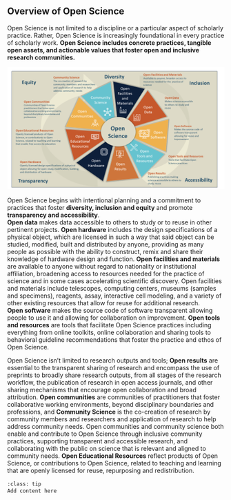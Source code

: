 ## Overview of Open Science

Open Science is not limited to a discipline or a particular aspect of scholarly practice. 
Rather, Open Science is increasingly foundational in every practice of scholarly work. 
**Open Science includes concrete practices, tangible open assets, and actionable values that foster open and inclusive research communities.**

![](../assets/EthosOS_Fig3_Overview.png)

Open Science begins with intentional planning and a commitment to practices that foster **diversity, inclusion and equity** and promote **transparency and accessibility**.  
**Open data** makes data accessible to others to study or to reuse in other pertinent projects. 
**Open hardware** includes the design specifications of a physical object, which are licensed in such a way that said object can be studied, modified, built and distributed by anyone, providing as many people as possible with the ability to construct, remix and share their knowledge of hardware design and function. 
**Open facilities and materials** are available to anyone without regard to nationality or institutional affiliation, broadening access to resources needed for the practice of science and in some cases accelerating scientific discovery. 
Open facilities and materials include telescopes, computing centers, museums (samples and specimens), reagents, assay, interactive cell modeling, and a variety of other existing resources that allow for reuse for additional research.  
**Open software** makes the source code of software transparent allowing people to use it and allowing for collaboration on improvement. 
**Open tools and resources** are tools that facilitate Open Science practices including everything from online toolkits, online collaboration and sharing tools to behavioral guideline recommendations that foster the practice and ethos of Open Science.

Open Science isn’t limited to research outputs and tools; **Open results** are essential to the transparent sharing of research and encompass the use of preprints to broadly share research outputs, from all stages of the research workflow, the publication of research in open access journals, and other sharing mechanisms that encourage open collaboration and broad attribution. 
**Open communities** are communities of practitioners that foster collaborative working environments, beyond disciplinary boundaries and professions, and **Community Science** is the co-creation of research by community members and researchers and application of research to help address community needs.
Open communities and community science both enable and contribute to Open Science through inclusive community practices, supporting transparent and accessible research, and collaborating with the public on science that is relevant and aligned to community needs. **Open Educational Resources** reflect products of Open Science, or contributions to Open Science, related to teaching and learning that are  openly licensed for reuse, repurposing and redistribution. 

`````{admonition} Activity: Open Resource Guide
:class: tip
Add content here
`````